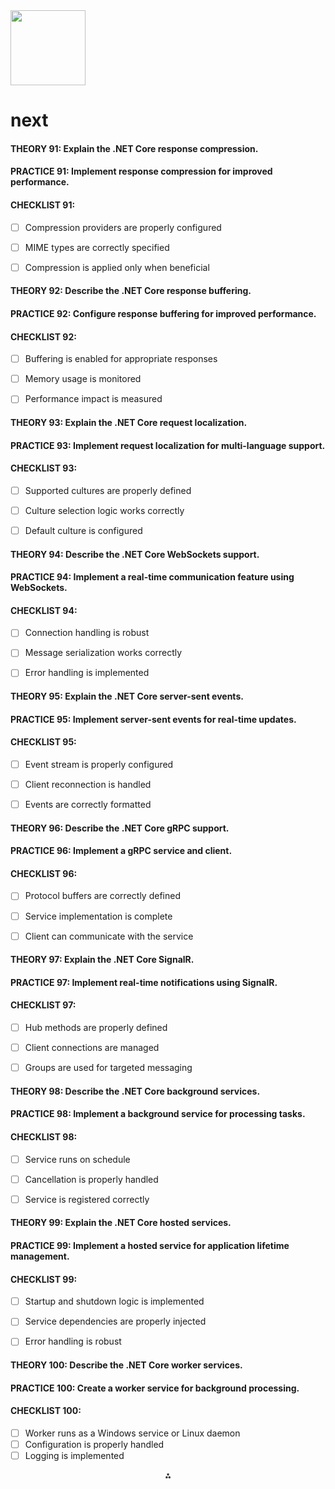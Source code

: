 <img src="https://r2cdn.perplexity.ai/pplx-full-logo-primary-dark%402x.png" class="logo" width="120"/>

# next

#### THEORY 91: Explain the .NET Core response compression.

#### PRACTICE 91: Implement response compression for improved performance.

#### CHECKLIST 91:

- [ ] Compression providers are properly configured
- [ ] MIME types are correctly specified
- [ ] Compression is applied only when beneficial


#### THEORY 92: Describe the .NET Core response buffering.

#### PRACTICE 92: Configure response buffering for improved performance.

#### CHECKLIST 92:

- [ ] Buffering is enabled for appropriate responses
- [ ] Memory usage is monitored
- [ ] Performance impact is measured


#### THEORY 93: Explain the .NET Core request localization.

#### PRACTICE 93: Implement request localization for multi-language support.

#### CHECKLIST 93:

- [ ] Supported cultures are properly defined
- [ ] Culture selection logic works correctly
- [ ] Default culture is configured


#### THEORY 94: Describe the .NET Core WebSockets support.

#### PRACTICE 94: Implement a real-time communication feature using WebSockets.

#### CHECKLIST 94:

- [ ] Connection handling is robust
- [ ] Message serialization works correctly
- [ ] Error handling is implemented


#### THEORY 95: Explain the .NET Core server-sent events.

#### PRACTICE 95: Implement server-sent events for real-time updates.

#### CHECKLIST 95:

- [ ] Event stream is properly configured
- [ ] Client reconnection is handled
- [ ] Events are correctly formatted


#### THEORY 96: Describe the .NET Core gRPC support.

#### PRACTICE 96: Implement a gRPC service and client.

#### CHECKLIST 96:

- [ ] Protocol buffers are correctly defined
- [ ] Service implementation is complete
- [ ] Client can communicate with the service


#### THEORY 97: Explain the .NET Core SignalR.

#### PRACTICE 97: Implement real-time notifications using SignalR.

#### CHECKLIST 97:

- [ ] Hub methods are properly defined
- [ ] Client connections are managed
- [ ] Groups are used for targeted messaging


#### THEORY 98: Describe the .NET Core background services.

#### PRACTICE 98: Implement a background service for processing tasks.

#### CHECKLIST 98:

- [ ] Service runs on schedule
- [ ] Cancellation is properly handled
- [ ] Service is registered correctly


#### THEORY 99: Explain the .NET Core hosted services.

#### PRACTICE 99: Implement a hosted service for application lifetime management.

#### CHECKLIST 99:

- [ ] Startup and shutdown logic is implemented
- [ ] Service dependencies are properly injected
- [ ] Error handling is robust


#### THEORY 100: Describe the .NET Core worker services.

#### PRACTICE 100: Create a worker service for background processing.

#### CHECKLIST 100:

- [ ] Worker runs as a Windows service or Linux daemon
- [ ] Configuration is properly handled
- [ ] Logging is implemented

<div style="text-align: center">⁂</div>

[^1]: paste.txt

[^2]: https://dotnet.microsoft.com/en-us/learn/dotnet/what-is-dotnet

[^3]: https://clickysoft.com/examples-of-net-applications/

[^4]: https://lightbulb.mainhub.pt/the-guide-to-properly-document-a-net-8-web-api-7f16d46e91c1

[^5]: https://github.com/milanm/DotNet-Developer-Roadmap

[^6]: https://learn.microsoft.com/en-us/aspnet/core/fundamentals/best-practices?view=aspnetcore-9.0

[^7]: https://learn.microsoft.com/en-us/dotnet/standard/net-standard

[^8]: https://exatosoftware.com/best-practices-for-successful-net-migration-projects/

[^9]: https://github.com/EdwinVW/cloud-native-net

[^10]: https://leobit.com/blog/net-vs-net-framework-an-in-depth-comparison/

[^11]: https://learn.microsoft.com/en-us/answers/questions/705185/coding-standards-and-best-practices-checklist-for

[^12]: https://dotnet.microsoft.com/en-us/learn/dotnet/what-is-dotnet-framework

[^13]: https://tabdelta.com/essential-net-best-practices-developer-should-know/

[^14]: https://auth0.com/blog/what-is-dotnet-platform-overview/

[^15]: https://redwerk.com/blog/c-code-review-checklist-best-practices-tips/

[^16]: https://www.spiceworks.com/tech/tech-general/articles/what-is-net-framework/

[^17]: https://clickysoft.com/dot-net-security-best-practices/

[^18]: https://softteco.com/blog/a-brief-history-of-net-framework

[^19]: https://dev.to/abtosoftware/why-net-is-the-best-choice-for-cloud-applications-2o5m

[^20]: https://dotnet.microsoft.com/en-us/platform/open-source

[^21]: https://positiwise.com/blog/understanding-nuget-packages

[^22]: https://www.codemag.com/Article/080093/CHAPTER-1---Introducing-the-.NET-Platform

[^23]: https://www.msuniv.ac.in/images/academic/departments/information_technology/econtent/20_ASPNET-Lab.pdf

[^24]: https://stackoverflow.com/questions/3143324/what-are-best-practices-for-documenting-c-sharp-code-with-xml-comments

[^25]: https://www.wecreateproblems.com/tests/net-assessment-test

[^26]: https://en.wikipedia.org/wiki/.NET_Framework

[^27]: https://dev.to/marufhossain/key-considerations-for-using-net-in-cloud-native-development-to-ensure-flexibility-and-scalability-19kd

[^28]: https://dev.to/lovelacecoding/getting-started-in-the-net-open-source-community-a-beginners-guide-dp

[^29]: https://learn.microsoft.com/en-us/nuget/what-is-nuget

[^30]: https://code.visualstudio.com/docs/csharp/package-management

[^31]: https://www.jetbrains.com/help/dotmemory/NET_Memory_Management_Concepts.html

[^32]: https://dotnettutorials.net/lesson/managed-and-unmanaged-code/

[^33]: https://tabdelta.com/net-core-development-process/

[^34]: https://dbhds.virginia.gov/assets/doc/it/DBHDS--NET-Framework-Guidelines.pdf

[^35]: https://www.netsolutions.com/insights/net-core-vs-net-framework/

[^36]: https://chudovo.com/crafting-cloud-native-apps-with-net-8/

[^37]: https://github.com/microsoft/dotnet/blob/main/dotnet-developer-projects.md

[^38]: https://www.milanjovanovic.tech/blog/central-package-management-in-net-simplify-nuget-dependencies

[^39]: https://www.red-gate.com/simple-talk/wp-content/uploads/RedGateBooks/ChrisFarrell/Under_the_Hood_of_NET_Management.pdf

[^40]: https://learn.microsoft.com/en-us/dotnet/standard/managed-code

